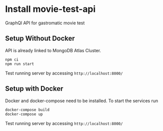 # Install movie-test-api

GraphQl API for gastromatic movie test

## Setup Without Docker

API is already linked to MongoDB Atlas Cluster.

```
npm ci
npm run start
```

Test running server by accessing `http://localhost:8000/`

## Setup with Docker

Docker and docker-compose need to be installed. To start the services run

```
docker-compose build
docker-compose up
```

Test running server by accessing `http://localhost:8000/`
